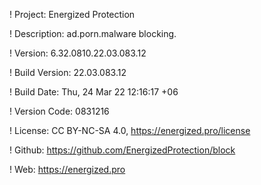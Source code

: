 ! Project: Energized Protection

! Description: ad.porn.malware blocking.

! Version: 6.32.0810.22.03.083.12

! Build Version: 22.03.083.12

! Build Date: Thu, 24 Mar 22 12:16:17 +06

! Version Code: 0831216

! License: CC BY-NC-SA 4.0, https://energized.pro/license

! Github: https://github.com/EnergizedProtection/block

! Web: https://energized.pro
